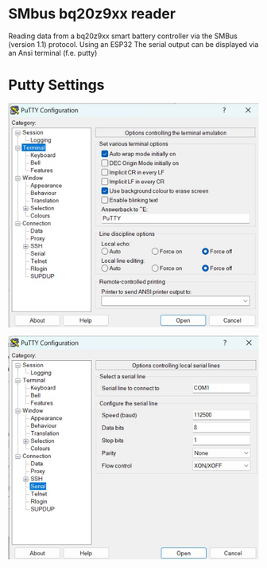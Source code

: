 # SMbus bq20z9xx reader
Reading data from a bq20z9xx smart battery controller via the SMBus (version 1.1) protocol. Using an ESP32
The serial output can be displayed via an Ansi terminal (f.e. putty)
# Putty Settings
![putty_screen_1](pictures/putty_screen_1.jpg)

![putty_screen_1](pictures/putty_screen_2.jpg)
